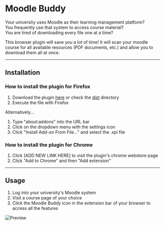 # Moodle Buddy

Your university uses Moodle as their learning management platform? </br>
You frequently use that system to access course material?  </br>
You are tired of downloading every file one at a time?

This browser plugin will save you a lot of time! It will scan your moodle course for all available resources (PDF documents, etc.) and allow you to download them all at once. 

---

## Installation

### How to install the plugin for **Firefox**

1. Download the plugin [here](https://raw.githubusercontent.com/marcelreppi/moodle-buddy/master/dist/moodle-buddy-1.0-fx.xpi) or check the [dist](https://github.com/marcelreppi/moodle-buddy/tree/master/dist) directory
2. Execute the file with Firefox

Alternatively...

1. Type "about:addons" into the URL bar
2. Click on the dropdown menu with the settings icon
3. Click "Install Add-on From File..." and select the .xpi file

### How to install the plugin for **Chrome**

1. Click [ADD NEW LINK HERE] to visit the plugin's chrome webstore page
2. Click "Add to Chrome" and then "Add extension"

----

## Usage

1. Log into your university's Moodle system
2. Visit a course page of your choice
3. Click the Moodle Buddy icon in the extension bar of your browser to access all the features

![Preview](https://raw.githubusercontent.com/marcelreppi/moodle-buddy/master/screenshots/regular.png "Plugin Preview")